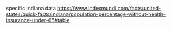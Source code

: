 specific indiana data
https://www.indexmundi.com/facts/united-states/quick-facts/indiana/population-percentage-without-health-insurance-under-65#table

